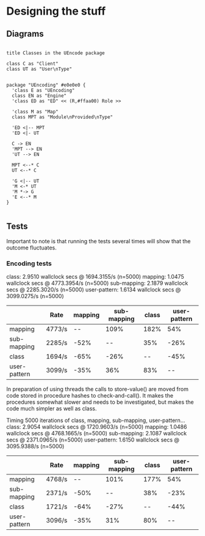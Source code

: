 # Designing the stuff

## Diagrams

```plantuml

title Classes in the UEncode package

class C as "Client"
class UT as "User\nType"


package "UEncoding" #e0e0e0 {
  'class E as "UEncoding"
  class EN as "Engine"
  'class ED as "ED" << (R,#ffaa00) Role >>

  'class M as "Map"
  class MPT as "Module\nProvided\nType"

  'ED <|-- MPT
  'ED <|- UT

  C -> EN
  'MPT --> EN
  'UT --> EN

  MPT <--* C
  UT <--* C

  'G <|-- UT
  'M <-* UT
  'M *-> G
  'E <--* M
}


```
## Tests

Important to note is that running the tests several times will show that the outcome fluctuates.

### Encoding tests

class: 2.9510 wallclock secs @ 1694.3155/s (n=5000)
mapping: 1.0475 wallclock secs @ 4773.3954/s (n=5000)
sub-mapping: 2.1879 wallclock secs @ 2285.3020/s (n=5000)
user-pattern: 1.6134 wallclock secs @ 3099.0275/s (n=5000)

|              | Rate   | mapping | sub-mapping | class | user-pattern |
|--------------|--------|---------|-------------|-------|--------------|
| mapping      | 4773/s | --      | 109%        | 182%  | 54%          |
| sub-mapping  | 2285/s | -52%    | --          | 35%   | -26%         |
| class        | 1694/s | -65%    | -26%        | --    | -45%         |
| user-pattern | 3099/s | -35%    | 36%         | 83%   | --           |

In preparation of using threads the calls to store-value() are moved from code stored in procedure hashes to check-and-call(). It makes the procedures somewhat slower and needs to be investigated, but makes the code much simpler as well as class.

Timing 5000 iterations of class, mapping, sub-mapping, user-pattern...
class: 2.9054 wallclock secs @ 1720.9603/s (n=5000)
mapping: 1.0486 wallclock secs @ 4768.1665/s (n=5000)
sub-mapping: 2.1087 wallclock secs @ 2371.0965/s (n=5000)
user-pattern: 1.6150 wallclock secs @ 3095.9388/s (n=5000)

|              | Rate   | mapping | sub-mapping | class | user-pattern |
|--------------|--------|---------|-------------|-------|--------------|
| mapping      | 4768/s | --      | 101%        | 177%  | 54%          |
| sub-mapping  | 2371/s | -50%    | --          | 38%   | -23%         |
| class        | 1721/s | -64%    | -27%        | --    | -44%         |
| user-pattern | 3096/s | -35%    | 31%         | 80%   | --           |
